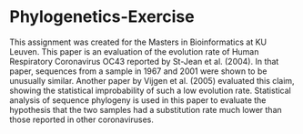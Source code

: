 # Phylogenetics-Exercise

This assignment was created for the Masters in Bioinformatics at KU Leuven. This paper is an evaluation of the evolution rate of Human Respiratory Coronavirus
OC43 reported by St-Jean et al. (2004). In that paper, sequences from a sample in 1967 and 2001
were shown to be unusually similar. Another paper by Vijgen et al. (2005) evaluated this claim,
showing the statistical improbability of such a low evolution rate. Statistical analysis of sequence
phylogeny is used in this paper to evaluate the hypothesis that the two samples had a substitution
rate much lower than those reported in other coronaviruses.
